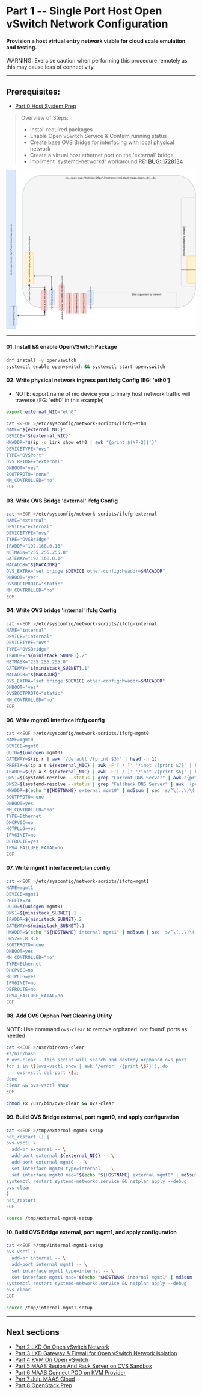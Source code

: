 # Part 1 -- Single Port Host Open vSwitch Network Configuration
#### Provision a host virtual entry network viable for cloud scale emulation and testing.
WARNING: Exercise caution when performing this procedure remotely as this may cause loss of connectivity.    

-------
## Prerequisites:
- [Part 0 Host System Prep]

>
> Overview of Steps:
> - Install required packages
> - Enable Open vSwitch Service & Confirm running status
> - Create base OVS Bridge for interfacing with local physical network
> - Create a virtual host ethernet port on the 'external' bridge
> - Impliment 'systemd-networkd' workaround RE: [BUG: 1728134]

![CCIO_Hypervisor-mini_Stack_Diagram](web/drawio/single-port-ovs-host.svg)

-------
#### 01. Install && enable OpenVSwitch Package
```sh
dnf install -y openvswitch
systemctl enable openvswitch && systemctl start openvswitch
```
#### 02. Write physical network ingress port ifcfg Config [EG: 'eth0']
  - NOTE: export name of nic device your primary host network traffic will traverse (EG: 'eth0' in this example)
```sh
export external_NIC="eth0"
```
```sh
cat <<EOF >/etc/sysconfig/network-scripts/ifcfg-eth0
NAME="${external_NIC}"
DEVICE="${external_NIC}"
HWADDR="$(ip -o link show eth0 | awk '{print $(NF-2)}')"
DEVICETYPE="ovs"
TYPE="OVSPort"
OVS_BRIDGE="external"
ONBOOT="yes"
BOOTPROTO="none"
NM_CONTROLLED="no"
EOF
```
#### 03. Write OVS  Bridge 'external' ifcfg Config
```sh
cat <<EOF >/etc/sysconfig/network-scripts/ifcfg-external
NAME="external"
DEVICE="external"
DEVICETYPE="ovs"
TYPE="OVSBridge"
IPADDR="192.168.0.18"
NETMASK="255.255.255.0"
GATEWAY="192.168.0.1"
MACADDR="${MACADDR}"
OVS_EXTRA="set bridge $DEVICE other-config:hwaddr=$MACADDR"
ONBOOT="yes"
OVSBOOTPROTO="static"
NM_CONTROLLED="no"
EOF

```
#### 04. Write OVS bridge 'internal' ifcfg Config
````sh
cat <<EOF >/etc/sysconfig/network-scripts/ifcfg-internal
NAME="internal"
DEVICE="internal"
DEVICETYPE="ovs"
TYPE="OVSBridge"
IPADDR="${ministack_SUBNET}.2"
NETMASK="255.255.255.0"
GATEWAY="${ministack_SUBNET}.1"
MACADDR="${MACADDR}"
OVS_EXTRA="set bridge $DEVICE other-config:hwaddr=$MACADDR"
ONBOOT="yes"
OVSBOOTPROTO="static"
NM_CONTROLLED="no"
EOF
````
#### 06. Write mgmt0 interface ifcfg config
````sh
cat <<EOF >/etc/sysconfig/network-scripts/ifcfg-mgmt0
NAME=mgmt0
DEVICE=mgmt0
UUID=$(uuidgen mgmt0)
GATEWAY=$(ip r | awk '/default /{print $3}' | head -n 1)
PREFIX=$(ip a s ${external_NIC} | awk -F'[ / ]' '/inet /{print $7}' | head -n 1)
IPADDR=$(ip a s ${external_NIC} | awk -F'[ / ]' '/inet /{print $6}' | head -n 1)
DNS1=$(systemd-resolve --status | grep "Current DNS Server" | awk '{print $4}' | head -n 1)
DNS2=$(systemd-resolve --status | grep "Fallback DNS Server" | awk '{print $4}' | head -n 1)
HWADDR=$(echo "${HOSTNAME} external mgmt0" | md5sum | sed 's/^\(..\)\(..\)\(..\)\(..\)\(..\).*$/02\:\1\:\2\:\3\:\4\:\5/')
BOOTPROTO=none
ONBOOT=yes
NM_CONTROLLED="no"
TYPE=Ethernet
DHCPV6C=no
HOTPLUG=yes
IPV6INIT=no
DEFROUTE=yes
IPV4_FAILURE_FATAL=no
EOF
````
#### 07. Write mgmt1 interface netplan config
````sh
cat <<EOF >/etc/sysconfig/network-scripts/ifcfg-mgmt1
NAME=mgmt1
DEVICE=mgmt1
PREFIX=24
UUID=$(uuidgen mgmt0)
DNS1=${ministack_SUBNET}.1
IPADDR=${ministack_SUBNET}.2
GATEWAY=${ministack_SUBNET}.1
HWADDR=$(echo "${HOSTNAME} internal mgmt1" | md5sum | sed 's/^\(..\)\(..\)\(..\)\(..\)\(..\).*$/02\:\1\:\2\:\3\:\4\:\5/')
DNS2=8.8.8.8
BOOTPROTO=none
ONBOOT=yes
NM_CONTROLLED="no"
TYPE=Ethernet
DHCPV6C=no
HOTPLUG=yes
IPV6INIT=no
DEFROUTE=no
IPV4_FAILURE_FATAL=no
EOF
````
#### 08. Add OVS Orphan Port Cleaning Utility
NOTE: Use command `ovs-clear` to remove orphaned 'not found' ports as needed
````sh
cat <<EOF >/usr/bin/ovs-clear
#!/bin/bash
# ovs-clear - This script will search and destroy orphaned ovs port
for i in \$(ovs-vsctl show | awk '/error: /{print \$7}'); do
    ovs-vsctl del-port \$i;
done
clear && ovs-vsctl show
EOF
````
````sh
chmod +x /usr/bin/ovs-clear && ovs-clear
````
#### 09. Build OVS Bridge external, port mgmt0, and apply configuration
````sh
cat <<EOF >/tmp/external-mgmt0-setup
net_restart () {
ovs-vsctl \
  add-br external -- \
  add-port external ${external_NIC} -- \
  add-port external mgmt0 -- \
  set interface mgmt0 type=internal -- \
  set interface mgmt0 mac="$(echo "${HOSTNAME} external mgmt0" | md5sum | sed 's/^\(..\)\(..\)\(..\)\(..\)\(..\).*$/02\\:\1\\:\2\\:\3\\:\4\\:\5/')"
systemctl restart systemd-networkd.service && netplan apply --debug
ovs-clear
}
net_restart
EOF

````
````sh
source /tmp/external-mgmt0-setup
````
#### 10. Build OVS Bridge external, port mgmt1, and apply configuration
````sh
cat <<EOF >/tmp/internal-mgmt1-setup
ovs-vsctl \
  add-br internal -- \
  add-port internal mgmt1 -- \
  set interface mgmt1 type=internal -- \
  set interface mgmt1 mac="$(echo "$HOSTNAME internal mgmt1" | md5sum | sed 's/^\(..\)\(..\)\(..\)\(..\)\(..\).*$/02\\:\1\\:\2\\:\3\\:\4\\:\5/')"
systemctl restart systemd-networkd.service && netplan apply --debug
ovs-clear
EOF

````
````sh
source /tmp/internal-mgmt1-setup
````

-------
## Next sections
- [Part 2 LXD On Open vSwitch Network]
- [Part 3 LXD Gateway & Firwall for Open vSwitch Network Isolation]
- [Part 4 KVM On Open vSwitch]
- [Part 5 MAAS Region And Rack Server on OVS Sandbox]
- [Part 6 MAAS Connect POD on KVM Provider]
- [Part 7 Juju MAAS Cloud]
- [Part 8 OpenStack Prep]

<!-- Markdown link & img dfn's -->
[BUG: 1728134]: https://bugs.launchpad.net/netplan/+bug/1728134
[Part 0 Host System Prep]: ../0_Host_System_Prep
[Part 1 Single Port Host OVS Network]: ../1_Single_Port_Host-Open_vSwitch_Network_Configuration
[Part 2 LXD On Open vSwitch Network]: ../2_LXD-On-OVS
[Part 3 LXD Gateway & Firwall for Open vSwitch Network Isolation]: ../3_LXD_Network_Gateway
[Part 4 KVM On Open vSwitch]: ../4_KVM_On_Open_vSwitch
[Part 5 MAAS Region And Rack Server on OVS Sandbox]: ../5_MAAS-Rack_And_Region_Ctl-On-Open_vSwitch
[Part 6 MAAS Connect POD on KVM Provider]: ../6_MAAS-Connect_POD_KVM-Provider
[Part 7 Juju MAAS Cloud]: ../7_Juju_MAAS_Cloud
[Part 8 OpenStack Prep]: ../8_OpenStack_Deploy
